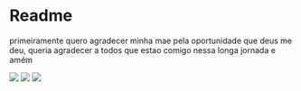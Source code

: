 # Readme
primeiramente quero agradecer minha mae pela oportunidade que deus me deu, queria agradecer a todos que estao comigo nessa longa jornada e amém




![](https://m.media-amazon.com/images/I/71uNSPjw1bL.__AC_SX300_SY300_QL70_ML2_.jpg)
![](https://encrypted-tbn0.gstatic.com/images?q=tbn:ANd9GcQ_L_1bHLqvkerAx_VVelOFmYfEqWHqrb3pgS4l4gtshg&s)
![](https://encrypted-tbn0.gstatic.com/images?q=tbn:ANd9GcQBdxC1lqyYlR-dlBzLj1HbY1k135CQ2sP_QUmG0tAjuw&s)
